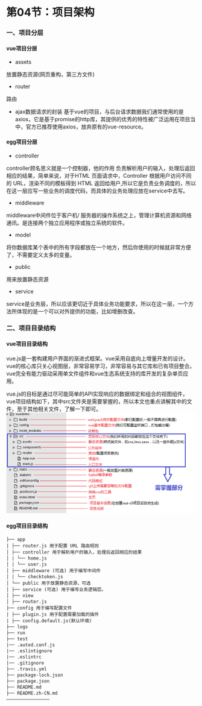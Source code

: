# 第04节：项目架构

### 一、项目分层

#### vue项目分层
* assets

放置静态资源(网页重构，第三方文件)

* router

路由

* ajax数据请求的封装
基于vue的项目，与后台请求数据我们通常使用的是axios，它是基于promise的http库，其提供的优秀的特性被广泛运用在项目当中，官方已推荐使用axios，放弃原有的vue-resource。

#### egg项目分层

* controller

controller顾名思义就是一个控制器，他的作用 负责解析用户的输入，处理后返回相应的结果，简单来说，对于HTML 页面请求中，Controller 根据用户访问不同的 URL，渲染不同的模板得到 HTML 返回给用户,所以它是负责业务调度的，所以在这一层应写一些业务的调度代码，而具体的业务处理应放在service中去写。
* middleware

middleware中间件位于客户机/ 服务器的操作系统之上，管理计算机资源和网络通讯。是连接两个独立应用程序或独立系统的软件。

* model

将你数据库某个表中的所有字段都放在一个地方，然后你使用的时候就非常方便了，不需要定义太多的变量。
* public

用来放置静态资源
* service

service是业务层，所以应该更切近于具体业务功能要求，所以在这一层，一个方法所体现的是一个可以对外提供的功能，比如增删改查。


### 二、项目目录结构

#### vue项目目录结构

vue.js是一套构建用户界面的渐进式框架。vue采用自底向上增量开发的设计。vue的核心库只关心视图层，非常容易学习，非常容易与其它库和已有项目整合。vue完全有能力驱动采用单文件组件和vue生态系统支持的库开发的复杂单页应用。

vue.js的目标是通过尽可能简单的API实现响应的数据绑定和组合的视图组件，vue项目结构如下，其中src文件夹是需要掌握的，所以本文也重点讲解其中的文件，至于其他相关文件，了解一下即可。![图片](../images/1104.jpg)

#### egg项目目录结构
```
├── app
| ├── router.js 用于配置 URL 路由规则
│ ├── controller 用于解析用户的输入，处理后返回相应的结果
│ | └── home.js
│ | └── user.js
│ ├── middleware (可选) 用于编写中间件
│ | └── checktoken.js
│ └── public 用于放置静态资源，可选
│ ├── service (可选) 用于编写业务逻辑层。
│ ├── view
│ ├── router.js
├── config 用于编写配置文件
| ├── plugin.js 用于配置需要加载的插件
| ├── config.default.js(默认环境)
├── logs
├── run
├── test
|── .autod.conf.js
|── .eslintignore
|── .eslintrc
|── .gitignore
├── .travis.yml
├── package-lock.json
├── package.json
├── README.md
├── README.zh-CN.md
————————————————
```
